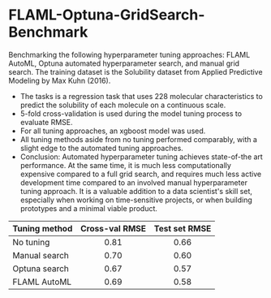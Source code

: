 # FLAML-Optuna-GridSearch-Benchmark
Benchmarking the following hyperparameter tuning approaches: FLAML AutoML, Optuna automated hyperparameter search, and manual grid search. The training dataset is the Solubility dataset from Applied Predictive Modeling by Max Kuhn (2016).

* The tasks is a regression task that uses 228 molecular characteristics to predict the solubility of each molecule on a continuous scale.
* 5-fold cross-validation is used during the model tuning process to evaluate RMSE.
* For all tuning approaches, an xgboost model was used.
* All tuning methods aside from no tuning performed comparably, with a slight edge to the automated tuning approaches.
* Conclusion: Automated hyperparameter tuning achieves state-of-the art performance. At the same time, it is much less computationally expensive compared to a full grid search, and requires much less active development time compared to an involved manual hyperparameter tuning approach. It is a valuable addition to a data scientist's skill set, especially when working on time-sensitive projects, or when building prototypes and a minimal viable product.

| Tuning method | Cross-val RMSE| Test set RMSE  |
| ------------- |:-------------:| :-------------:|
| No tuning     | 0.81          | 0.66           |
| Manual search | 0.70          | 0.60           |
| Optuna search | 0.67          | 0.57           |
| FLAML AutoML  | 0.69          | 0.58           |
